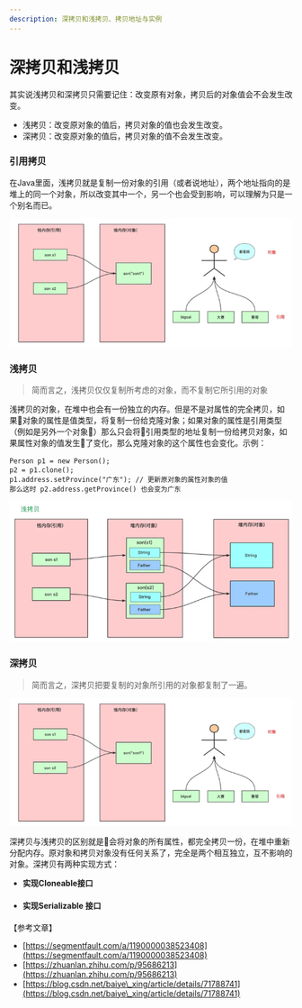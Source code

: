 ```yaml
---
description: 深拷贝和浅拷贝、拷贝地址与实例
---
```


# 深拷贝和浅拷贝

其实说浅拷贝和深拷贝只需要记住：改变原有对象，拷贝后的对象值会不会发生改变。

* 浅拷贝：改变原对象的值后，拷贝对象的值也会发生改变。
* 深拷贝：改变原对象的值后，拷贝对象的值不会发生改变。

### 引用拷贝

在Java里面，浅拷贝就是复制一份对象的引用（或者说地址），两个地址指向的是堆上的同一个对象，所以改变其中一个，另一个也会受到影响，可以理解为只是一个别名而已。

![](<../../../.gitbook/assets/image (12) (1).png>)

### 浅拷贝

> 简而言之，浅拷贝仅仅复制所考虑的对象，而不复制它所引用的对象

浅拷贝的对象，在堆中也会有一份独立的内存。但是不是对属性的完全拷贝，如果对象的属性是值类型，将复制一份给克隆对象；如果对象的属性是引用类型（例如是另外一个对象）那么只会将引用类型的地址复制一份给拷贝对象，如果属性对象的值发生了变化，那么克隆对象的这个属性也会变化。示例：

```
Person p1 = new Person();
p2 = p1.clone();
p1.address.setProvince("广东"); // 更新原对象的属性对象的值
那么这时 p2.address.getProvince() 也会变为广东
```

![](<../../../.gitbook/assets/image (13).png>)

### 深拷贝

> 简而言之，深拷贝把要复制的对象所引用的对象都复制了一遍。

![](<../../../.gitbook/assets/image (12).png>)

深拷贝与浅拷贝的区别就是会将对象的所有属性，都完全拷贝一份，在堆中重新分配内存。原对象和拷贝对象没有任何关系了，完全是两个相互独立，互不影响的对象。深拷贝有两种实现方式：

* **实现Cloneable接口**
* #### **实现Serializable 接口**





【参考文章】

* [https://segmentfault.com/a/1190000038523408](https://segmentfault.com/a/1190000038523408)
* [https://zhuanlan.zhihu.com/p/95686213](https://zhuanlan.zhihu.com/p/95686213)
* [https://blog.csdn.net/baiye\_xing/article/details/71788741](https://blog.csdn.net/baiye\_xing/article/details/71788741)
